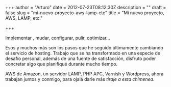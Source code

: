 +++
author = "Arturo"
date = 2012-07-23T08:12:30Z
description = ""
draft = false
slug = "mi-nuevo-proyecto-aws-lamp-etc"
title = "Mi nuevo proyecto, AWS, LAMP, etc."

+++

Implementar , mudar, configurar, pulir, optimizar...

Esos y muchos más son los pasos que he seguido últimamente cambiando el servicio de hosting. Trabajo que se ha transformado en una especie de desafío personal, además de una fuente de satisfacción, disfruto poder concretar algo que planifiqué durante mucho tiempo.

AWS de Amazon, un servidor LAMP, PHP APC, Varnish y Wordpress, ahora trabajan juntos y conmigo, para ojalá darle más <em>tiraje a esta chimenea</em>.